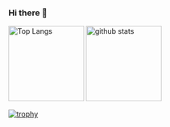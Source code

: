 ### Hi there 👋

<!--
**ogiogidayo/ogiogidayo** is a ✨ _special_ ✨ repository because its `README.md` (this file) appears on your GitHub profile.

Here are some ideas to get you started:

- 🔭 I’m currently working on ...
- 🌱 I’m currently learning ...
- 👯 I’m looking to collaborate on ...
- 🤔 I’m looking for help with ...
- 💬 Ask me about ...
- 📫 How to reach me: ...
- 😄 Pronouns: ...
- ⚡ Fun fact: ...
-->
<p align="left"> 
  <img alt="Top Langs" height="150px" src="https://github-readme-stats.vercel.app/api/top-langs/?username=ogiogidayo&layout=compact&count_private=true&show_icons=true" />
  <img alt="github stats" height="150px" src="https://github-readme-stats.vercel.app/api?username=ogiogidayo&count_private=true&show_icons=true&show_icons=true" />
</p>

[![trophy](https://github-profile-trophy.vercel.app/?username=ogiogidayo&column=7
)](https://github.com/ryo-ma/github-profile-trophy)
